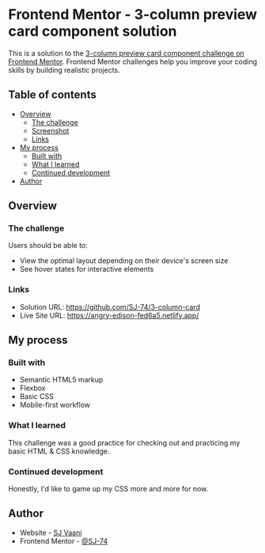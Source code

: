 # Frontend Mentor - 3-column preview card component solution

This is a solution to the [3-column preview card component challenge on Frontend Mentor](https://www.frontendmentor.io/challenges/3column-preview-card-component-pH92eAR2-). Frontend Mentor challenges help you improve your coding skills by building realistic projects. 

## Table of contents

- [Overview](#overview)
  - [The challenge](#the-challenge)
  - [Screenshot](#screenshot)
  - [Links](#links)
- [My process](#my-process)
  - [Built with](#built-with)
  - [What I learned](#what-i-learned)
  - [Continued development](#continued-development)
- [Author](#author)

## Overview

### The challenge

Users should be able to:

- View the optimal layout depending on their device's screen size
- See hover states for interactive elements

### Links

- Solution URL: https://github.com/SJ-74/3-column-card
- Live Site URL: https://angry-edison-fed6a5.netlify.app/

## My process

### Built with

- Semantic HTML5 markup
- Flexbox
- Basic CSS
- Mobile-first workflow

### What I learned

This challenge was a good practice for checking out and practicing my basic HTML & CSS knowledge.

### Continued development

Honestly, I'd like to game up my CSS more and more for now.

## Author

- Website - [SJ Vaani](https://www.linkedin.com/in/sjvaani74/)
- Frontend Mentor - [@SJ-74](https://www.frontendmentor.io/profile/yourusername)

